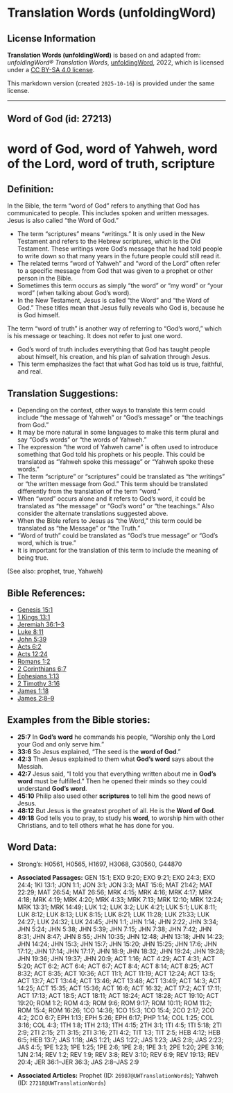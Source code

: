 # Translation Words (unfoldingWord)

## License Information

**Translation Words (unfoldingWord)** is based on and adapted from: _unfoldingWord® Translation Words_, [unfoldingWord](https://unfoldingword.org/utw), 2022, which is licensed under a [CC BY-SA 4.0 license](https://creativecommons.org/licenses/by-sa/4.0/legalcode.en).

This markdown version (created `2025-10-16`) is provided under the same license.



--------------------------------

## Word of God (id: 27213)

word of God, word of Yahweh, word of the Lord, word of truth, scripture
=======================================================================

Definition:
-----------

In the Bible, the term “word of God” refers to anything that God has communicated to people. This includes spoken and written messages. Jesus is also called “the Word of God.”

* The term “scriptures” means “writings.” It is only used in the New Testament and refers to the Hebrew scriptures, which is the Old Testament. These writings were God’s message that he had told people to write down so that many years in the future people could still read it.
* The related terms “word of Yahweh” and “word of the Lord” often refer to a specific message from God that was given to a prophet or other person in the Bible.
* Sometimes this term occurs as simply “the word” or “my word” or “your word” (when talking about God’s word).
* In the New Testament, Jesus is called “the Word” and “the Word of God.” These titles mean that Jesus fully reveals who God is, because he is God himself.

The term “word of truth” is another way of referring to “God’s word,” which is his message or teaching. It does not refer to just one word.

* God’s word of truth includes everything that God has taught people about himself, his creation, and his plan of salvation through Jesus.
* This term emphasizes the fact that what God has told us is true, faithful, and real.

Translation Suggestions:
------------------------

* Depending on the context, other ways to translate this term could include “the message of Yahweh” or “God’s message” or “the teachings from God.”
* It may be more natural in some languages to make this term plural and say “God’s words” or “the words of Yahweh.”
* The expression “the word of Yahweh came” is often used to introduce something that God told his prophets or his people. This could be translated as “Yahweh spoke this message” or “Yahweh spoke these words.”
* The term “scripture” or “scriptures” could be translated as “the writings” or “the written message from God.” This term should be translated differently from the translation of the term “word.”
* When “word” occurs alone and it refers to God’s word, it could be translated as “the message” or “God’s word” or “the teachings.” Also consider the alternate translations suggested above.
* When the Bible refers to Jesus as “the Word,” this term could be translated as “the Message” or “the Truth.”
* “Word of truth” could be translated as “God’s true message” or “God’s word, which is true.”
* It is important for the translation of this term to include the meaning of being true.

(See also: prophet, true, Yahweh)

Bible References:
-----------------

* [Genesis 15:1](https://ref.ly/Gen15:1)
* [1 Kings 13:1](https://ref.ly/1Kgs13:1)
* [Jeremiah 36:1–3](https://ref.ly/Jer36:1-Jer36:3)
* [Luke 8:11](https://ref.ly/Luke8:11)
* [John 5:39](https://ref.ly/John5:39)
* [Acts 6:2](https://ref.ly/Acts6:2)
* [Acts 12:24](https://ref.ly/Acts12:24)
* [Romans 1:2](https://ref.ly/Rom1:2)
* [2 Corinthians 6:7](https://ref.ly/2Cor6:7)
* [Ephesians 1:13](https://ref.ly/Eph1:13)
* [2 Timothy 3:16](https://ref.ly/2Tim3:16)
* [James 1:18](https://ref.ly/Jas1:18)
* [James 2:8–9](https://ref.ly/Jas2:8-Jas2:9)

Examples from the Bible stories:
--------------------------------

* **25:7** In **God’s word** he commands his people, “Worship only the Lord your God and only serve him.”
* **33:6** So Jesus explained, “The seed is the **word of God**.”
* **42:3** Then Jesus explained to them what **God’s word** says about the Messiah.
* **42:7** Jesus said, “I told you that everything written about me in **God’s word** must be fulfilled.” Then he opened their minds so they could understand **God’s word**.
* **45:10** Philip also used other **scriptures** to tell him the good news of Jesus.
* **48:12** But Jesus is the greatest prophet of all. He is the **Word of God**.
* **49:18** God tells you to pray, to study his **word**, to worship him with other Christians, and to tell others what he has done for you.

Word Data:
----------

* Strong’s: H0561, H0565, H1697, H3068, G30560, G44870

* **Associated Passages:** GEN 15:1; EXO 9:20; EXO 9:21; EXO 24:3; EXO 24:4; 1KI 13:1; JON 1:1; JON 3:1; JON 3:3; MAT 15:6; MAT 21:42; MAT 22:29; MAT 26:54; MAT 26:56; MRK 4:15; MRK 4:16; MRK 4:17; MRK 4:18; MRK 4:19; MRK 4:20; MRK 4:33; MRK 7:13; MRK 12:10; MRK 12:24; MRK 13:31; MRK 14:49; LUK 1:2; LUK 3:2; LUK 4:21; LUK 5:1; LUK 8:11; LUK 8:12; LUK 8:13; LUK 8:15; LUK 8:21; LUK 11:28; LUK 21:33; LUK 24:27; LUK 24:32; LUK 24:45; JHN 1:1; JHN 1:14; JHN 2:22; JHN 3:34; JHN 5:24; JHN 5:38; JHN 5:39; JHN 7:15; JHN 7:38; JHN 7:42; JHN 8:31; JHN 8:47; JHN 8:55; JHN 10:35; JHN 12:48; JHN 13:18; JHN 14:23; JHN 14:24; JHN 15:3; JHN 15:7; JHN 15:20; JHN 15:25; JHN 17:6; JHN 17:12; JHN 17:14; JHN 17:17; JHN 18:9; JHN 18:32; JHN 19:24; JHN 19:28; JHN 19:36; JHN 19:37; JHN 20:9; ACT 1:16; ACT 4:29; ACT 4:31; ACT 5:20; ACT 6:2; ACT 6:4; ACT 6:7; ACT 8:4; ACT 8:14; ACT 8:25; ACT 8:32; ACT 8:35; ACT 10:36; ACT 11:1; ACT 11:19; ACT 12:24; ACT 13:5; ACT 13:7; ACT 13:44; ACT 13:46; ACT 13:48; ACT 13:49; ACT 14:3; ACT 14:25; ACT 15:35; ACT 15:36; ACT 16:6; ACT 16:32; ACT 17:2; ACT 17:11; ACT 17:13; ACT 18:5; ACT 18:11; ACT 18:24; ACT 18:28; ACT 19:10; ACT 19:20; ROM 1:2; ROM 4:3; ROM 9:6; ROM 9:17; ROM 10:11; ROM 11:2; ROM 15:4; ROM 16:26; 1CO 14:36; 1CO 15:3; 1CO 15:4; 2CO 2:17; 2CO 4:2; 2CO 6:7; EPH 1:13; EPH 5:26; EPH 6:17; PHP 1:14; COL 1:25; COL 3:16; COL 4:3; 1TH 1:8; 1TH 2:13; 1TH 4:15; 2TH 3:1; 1TI 4:5; 1TI 5:18; 2TI 2:9; 2TI 2:15; 2TI 3:15; 2TI 3:16; 2TI 4:2; TIT 1:3; TIT 2:5; HEB 4:12; HEB 6:5; HEB 13:7; JAS 1:18; JAS 1:21; JAS 1:22; JAS 1:23; JAS 2:8; JAS 2:23; JAS 4:5; 1PE 1:23; 1PE 1:25; 1PE 2:6; 1PE 2:8; 1PE 3:1; 2PE 1:20; 2PE 3:16; 1JN 2:14; REV 1:2; REV 1:9; REV 3:8; REV 3:10; REV 6:9; REV 19:13; REV 20:4; JER 36:1–JER 36:3; JAS 2:8–JAS 2:9
* **Associated Articles:** Prophet (ID: `26987@UWTranslationWords`); Yahweh (ID: `27218@UWTranslationWords`)

